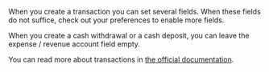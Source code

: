 When you create a transaction you can set several fields. When these fields do not suffice, check out your preferences to enable more fields.

When you create a cash withdrawal or a cash deposit, you can leave the expense / revenue account field empty.

You can read more about transactions in [the official documentation](https://docs.firefly-iii.org/concepts/transactions).